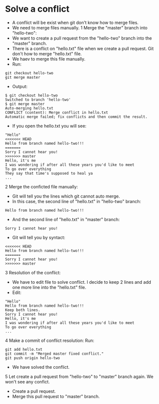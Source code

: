 # Solve a conflict
  - A conflict will be exist when git don't know how to merge files.
  - We need to merge files manually.
1 Merge the "master" branch into "hello-two":
  - We want to create a pull request from the "hello-two" branch into the "master" branch.
  - There is a conflict on "hello.txt" file when we create a pull request. Git don't how to merge "hello.txt" file.
  - We haev to merge this file manually.
  - Run:
  ```
  git checkout hello-two
  git merge master
  ```
  - Output:
  ```
  $ git checkout hello-two
  Switched to branch 'hello-two'
  $ git merge master
  Auto-merging hello.txt
  CONFLICT (content): Merge conflict in hello.txt
  Automatic merge failed; fix conflicts and then commit the result.
  ```
  - If you open the hello.txt you will see:
  ```
  "Hello"
  <<<<<<< HEAD
  Hello from branch named hello-two!!!
  =======
  Sorry I cannot hear you!
  >>>>>>> master
  Hello, it's me
  I was wondering if after all these years you'd like to meet
  To go over everything
  They say that time's supposed to heal ya
  ...
  ```
2 Merge the conficted file manually:
  - Git will tell you the lines which git cannot auto merge.
  - In this case, the second line of "hello.txt" in "hello-two" branch:
  ```
  Hello from branch named hello-two!!!
  ```
  - And the second line of "hello.txt" in "master" branch: 
  ```
  Sorry I cannot hear you!
  ```
  - Git will tell you by syntact:
  ```
  <<<<<<< HEAD
  Hello from branch named hello-two!!!
  =======
  Sorry I cannot hear you!
  >>>>>>> master
  ```
3 Resolution of the conflict:
  - We have to edit file to solve conflict. I decide to keep 2 lines and add one more line into the "hello.txt" file.
  - Edit:
  ```
  "Hello"
  Hello from branch named hello-two!!!
  Keep both lines.
  Sorry I cannot hear you!
  Hello, it's me
  I was wondering if after all these years you'd like to meet
  To go over everything
  ...
  ```
4 Make a commit of conflict resolution:
  Run:
  ```
  git add hello.txt
  git commit -m "Merged master fixed conflict."
  git push origin hello-two
  ```
  - We have solved the conflict. 
  
5 Let create a pull request from "hello-two" to "master" branch again. We won't see any confict.
  - Create a pull request.
  - Merge this pull request to "master" branch.
  
